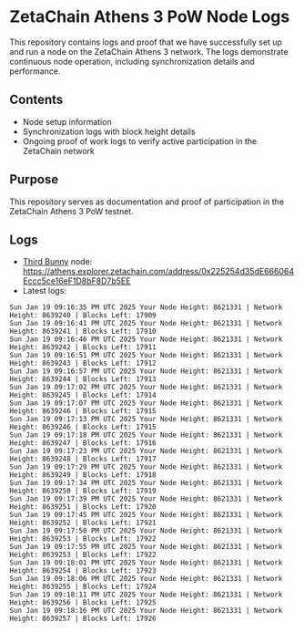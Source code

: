 # ZetaChain Athens 3 PoW Node Logs
This repository contains logs and proof that we have successfully set up and run a node on the ZetaChain Athens 3 network. The logs demonstrate continuous node operation, including synchronization details and performance.

## Contents
- Node setup information
- Synchronization logs with block height details
- Ongoing proof of work logs to verify active participation in the ZetaChain network

## Purpose
This repository serves as documentation and proof of participation in the ZetaChain Athens 3 PoW testnet.

## Logs

- [Third Bunny](https://thirdbunny.xyz/) node: https://athens.explorer.zetachain.com/address/0x225254d35dE666064Eccc5ce16eF1D8bF8D7b5EE
- Latest logs:
```
Sun Jan 19 09:16:35 PM UTC 2025 Your Node Height: 8621331 | Network Height: 8639240 | Blocks Left: 17909
Sun Jan 19 09:16:41 PM UTC 2025 Your Node Height: 8621331 | Network Height: 8639241 | Blocks Left: 17910
Sun Jan 19 09:16:46 PM UTC 2025 Your Node Height: 8621331 | Network Height: 8639242 | Blocks Left: 17911
Sun Jan 19 09:16:51 PM UTC 2025 Your Node Height: 8621331 | Network Height: 8639243 | Blocks Left: 17912
Sun Jan 19 09:16:57 PM UTC 2025 Your Node Height: 8621331 | Network Height: 8639244 | Blocks Left: 17913
Sun Jan 19 09:17:02 PM UTC 2025 Your Node Height: 8621331 | Network Height: 8639245 | Blocks Left: 17914
Sun Jan 19 09:17:07 PM UTC 2025 Your Node Height: 8621331 | Network Height: 8639246 | Blocks Left: 17915
Sun Jan 19 09:17:13 PM UTC 2025 Your Node Height: 8621331 | Network Height: 8639246 | Blocks Left: 17915
Sun Jan 19 09:17:18 PM UTC 2025 Your Node Height: 8621331 | Network Height: 8639247 | Blocks Left: 17916
Sun Jan 19 09:17:23 PM UTC 2025 Your Node Height: 8621331 | Network Height: 8639248 | Blocks Left: 17917
Sun Jan 19 09:17:29 PM UTC 2025 Your Node Height: 8621331 | Network Height: 8639249 | Blocks Left: 17918
Sun Jan 19 09:17:34 PM UTC 2025 Your Node Height: 8621331 | Network Height: 8639250 | Blocks Left: 17919
Sun Jan 19 09:17:39 PM UTC 2025 Your Node Height: 8621331 | Network Height: 8639251 | Blocks Left: 17920
Sun Jan 19 09:17:45 PM UTC 2025 Your Node Height: 8621331 | Network Height: 8639252 | Blocks Left: 17921
Sun Jan 19 09:17:50 PM UTC 2025 Your Node Height: 8621331 | Network Height: 8639253 | Blocks Left: 17922
Sun Jan 19 09:17:55 PM UTC 2025 Your Node Height: 8621331 | Network Height: 8639253 | Blocks Left: 17922
Sun Jan 19 09:18:01 PM UTC 2025 Your Node Height: 8621331 | Network Height: 8639254 | Blocks Left: 17923
Sun Jan 19 09:18:06 PM UTC 2025 Your Node Height: 8621331 | Network Height: 8639255 | Blocks Left: 17924
Sun Jan 19 09:18:11 PM UTC 2025 Your Node Height: 8621331 | Network Height: 8639256 | Blocks Left: 17925
Sun Jan 19 09:18:16 PM UTC 2025 Your Node Height: 8621331 | Network Height: 8639257 | Blocks Left: 17926
```
